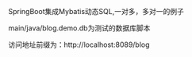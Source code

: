 SpringBoot集成Mybatis动态SQL,一对多，多对一的例子

main/java/blog.demo.db为测试的数据库脚本

访问地址前缀为：http://localhost:8089/blog